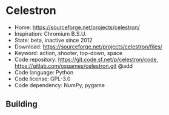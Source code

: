 # Celestron

- Home: https://sourceforge.net/projects/celestron/
- Inspiration: Chromium B.S.U.
- State: beta, inactive since 2012
- Download: https://sourceforge.net/projects/celestron/files/
- Keyword: action, shooter, top-down, space
- Code repository: https://git.code.sf.net/p/celestron/code, https://gitlab.com/osgames/celestron.git @add
- Code language: Python
- Code license: GPL-3.0
- Code dependency: NumPy, pygame

## Building
